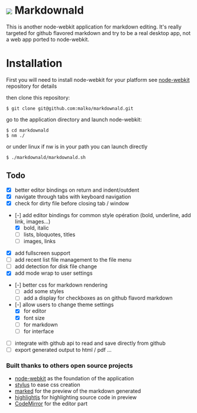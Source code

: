 # <img src="https://raw.github.com/malko/markdownald/master/markdownald.png" valign="middle"/> Markdownald
This is another node-webkit application for markdown editing.
It's really targeted for github flavored markdown and try to be a real desktop app, not a web app ported to node-webkit.

# Installation
First you will need to install node-webkit for your platform see [node-webkit](https://github.com/rogerwang/node-webkit) repository for details

then clone this repository:
```
$ git clone git@github.com:malko/markdownald.git
```

go to the application directory and launch node-webkit:
```
$ cd markdownald
$ nm ./
```
or under linux if nw is in your path you can launch directly 
```
$ ./markdownald/markdownald.sh
```

## Todo
- [x] better editor bindings on return and indent/outdent
- [x] navigate through tabs with keyboard navigation
- [x] check for dirty file before closing tab / window
- [-] add editor bindings for common style opération (bold, underline, add link, images...)
  - [x] bold, italic
  - [ ] lists, bloquotes, titles
  - [ ] images, links
- [x] add fullscreen support
- [ ] add recent list file management to the file menu
- [ ] add detection for disk file change
- [x] add mode wrap to user settings
- [-] better css for markdown rendering
  - [ ] add some styles
  - [ ] add a display for checkboxes as on github flavord markdown
- [-] allow users to change theme settings
  - [x] for editor
  - [x] font size
  - [ ] for markdown
  - [ ] for interface
- [ ] integrate with github api to read and save directly from github
- [ ] export generated output to html / pdf ...

### Built thanks to others open source projects
- [node-webkit](https://github.com/rogerwang/node-webkit) as the foundation of the application
- [stylus](http://learnboost.github.io/stylus/) to ease css creation
- [marked](https://github.com/chjj/marked) for the preview of the markdown generated
- [highlightjs](https://github.com/isagalaev/highlight.js) for highlighting source code in preview
- [CodeMirror](http://codemirror.net/) for the editor part
